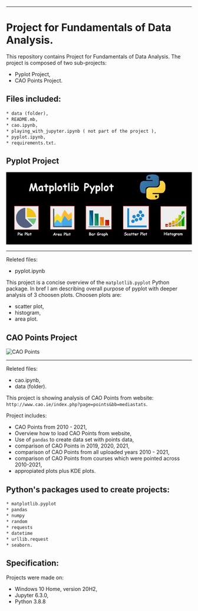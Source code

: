 ***
# Project for Fundamentals of Data Analysis.

This repository contains Project for Fundamentals of Data Analysis. The project is composed of two sub-projects:
- Pyplot Project,
- CAO Points Project.

## Files included:
    * data (folder),
    * README.mb,
    * cao.ipynb,
    * playing_with_jupyter.ipynb ( not part of the project ),
    * pyplot.ipynb,
    * requirements.txt.


## Pyplot Project
![Pyplot logo](https://github.com/DracoNibilis/mmiu/blob/master/plt_logo_small.jpg)

***
Releted files:
- pyplot.ipynb

This project is a concise overview of the `matplotlib.pyplot` Python package. In bref I am describing overall purpose of pyplot with deeper analysis of 3 choosen plots. Choosen plots are:
- scatter plot,
- histogram,
- area plot.

##  CAO Points Project
![CAO Points](https://upload.wikimedia.org/wikipedia/commons/5/51/Central_Applications_Office.png)

***
Releted files:
- cao.ipynb,
- data (folder).

This project is showing analysis of CAO Points from website:
 `http://www.cao.ie/index.php?page=points&bb=mediastats`. 

Project includes:
- CAO Points from 2010 - 2021,
- Overview how to load CAO Points from website,
- Use of `pandas` to create data set with points data,
- comparison of CAO Points in 2019, 2020, 2021,
- comparison of CAO Points from all uploaded years 2010 - 2021,
- comparison of CAO Points from courses which were pointed across 2010-2021,
- appropiated plots plus KDE plots.

## Python's packages used to create projects:
    * matplotlib.pyplot
    * pandas
    * numpy
    * random
    * requests
    * datetime
    * urllib.request
    * seaborn.

## Specification:
Projects were made on:
- Windows 10 Home, version 20H2,
- Jupyter 6.3.0,
- Python 3.8.8



 



